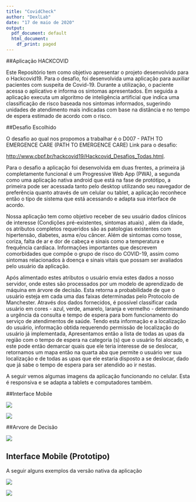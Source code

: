```yaml
---
title: "CovidCheck"
author: "DexlLab"
date: "17 de maio de 2020"
output:
  pdf_document: default
  html_document:
    df_print: paged
---
```




##Aplicação HACKCOVID


Este Repositório tem como objetivo apresentar o projeto desenvolvido para o Hackcovid19. Para o desafio, foi desenvolvida uma aplicação para auxiliar pacientes com suspeita de Covid-19. Durante a utilização, o paciente acessa o aplicativo e informa os sintomas apresentados. Em seguida a aplicação executa um algoritmo de inteligência artificial que indica uma classificação de risco baseada nos sintomas informados, sugerindo unidades de atendimento mais indicadas com base na distância e no tempo de espera estimado de acordo com o risco.

##Desafio Escolhido


O desafio ao qual nos propomos a trabalhar é o D007 - PATH TO EMERGENCE CARE (PATH TO EMERGENCE CARE)
Link para o desafio:

http://www.cbpf.br/hackcovid19/Hackcovid_Desafios_Todas.html.
 


Para o desafio a aplicação foi desenvolvida em duas frentes, a primeira já completamente funcional é um Progressive Web App (PWA), a segunda como uma aplicação nativa android que está na fase de protótipo, a primeira pode ser acessada tanto pelo desktop utilizando seu navegador de preferência quanto através de um celular ou tablet, a aplicação reconhece então o tipo de sistema que está acessando e adapta sua interface de acordo.
 
Nossa aplicação tem como objetivo receber de seu usuário dados clínicos de interesse (Condições pré-existentes, sintomas atuais) , além da idade, os atributos completos requeridos são as patologias existentes com hipertensão, diabetes, asma e/ou câncer. Além de sintomas como tosse, coriza, falta de ar e dor de cabeça e sinais como a temperatura e frequência cardíaca. Informações importantes que descrevem comorbidades que compõe o grupo de risco do COVID-19, assim como sintomas relacionados à doença e sinais vitais que possam ser avaliados pelo usuário da aplicação.


Após alimentado estes atributos o usuário envia estes dados a nosso servidor, onde estes são processados por um modelo de aprendizado de máquina em árvore de decisão. Esta retorna a probabilidade de que o usuário esteja em cada uma das faixas determinadas pelo Protocolo de Manchester. Através dos dados fornecidos, é possível classificar cada usuário em cores - azul, verde, amarelo, laranja e vermelho - determinando a urgência da consulta e tempo de espera para bom funcionamento do serviço de atendimentos de saúde.
Tendo esta informação e a localização do usuário, informação obtida requerendo permissão de localização do usuário já implementada, Apresentamos então a lista de todas as upas da região com o tempo de espera na categoria (s) que o usuário foi alocado, e este pode então demarcar quais que ele teria interesse de se deslocar, retornamos um mapa então na quarta aba que permite o usuário ver sua localização e de todas as upas que ele estaria disposto a se deslocar, dado que já sabe o tempo de espera para ser atendido ao ir nestas. 
 
A seguir vemos algumas imagens da aplicação funcionando no celular. Esta é responsiva e se adapta a tablets e computadores também.


##Interface Mobile

![](https://imgur.com/bNMxH3q.jpg)

![](https://imgur.com/W0FRfu7.jpg)


##Arvore de Decisão


![](https://imgur.com/XHz8Qc7.jpg)


## Interface Mobile (Prototipo)

A seguir alguns exemplos da versão nativa da aplicação

![](https://imgur.com/MyI0RwQ.jpg)

![](https://imgur.com/EJ9ey4s.jpg)




 